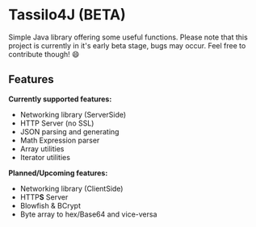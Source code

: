 # Tassilo4J (BETA)
Simple Java library offering some useful functions.
Please note that this project is currently in it's early beta stage, bugs may occur.
Feel free to contribute though! :smile:

Features
-

**Currently supported features:**
- Networking library (ServerSide)
- HTTP Server (no SSL)
- JSON parsing and generating
- Math Expression parser
- Array utilities
- Iterator utilities

**Planned/Upcoming features:**
- Networking library (ClientSide)
- HTTP**S** Server
- Blowfish & BCrypt
- Byte array to hex/Base64 and vice-versa
